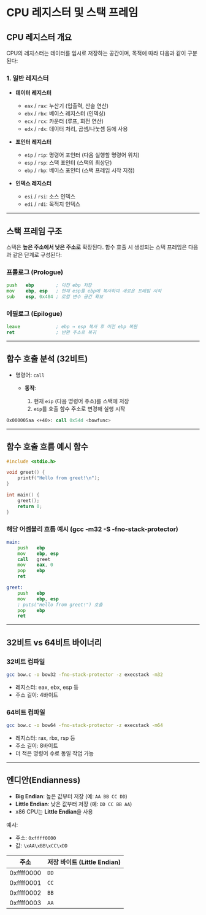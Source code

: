 # CPU 레지스터 및 스택 프레임 

## CPU 레지스터 개요

CPU의 레지스터는 데이터를 임시로 저장하는 공간이며, 목적에 따라 다음과 같이 구분된다:

### 1. 일반 레지스터

* **데이터 레지스터**

  * `eax` / `rax`: 누산기 (입출력, 산술 연산)
  * `ebx` / `rbx`: 베이스 레지스터 (인덱싱)
  * `ecx` / `rcx`: 카운터 (루프, 회전 연산)
  * `edx` / `rdx`: 데이터 처리, 곱셈/나눗셈 등에 사용

* **포인터 레지스터**

  * `eip` / `rip`: 명령어 포인터 (다음 실행할 명령어 위치)
  * `esp` / `rsp`: 스택 포인터 (스택의 최상단)
  * `ebp` / `rbp`: 베이스 포인터 (스택 프레임 시작 지점)

* **인덱스 레지스터**

  * `esi` / `rsi`: 소스 인덱스
  * `edi` / `rdi`: 목적지 인덱스

---

## 스택 프레임 구조

스택은 **높은 주소에서 낮은 주소로** 확장된다. 함수 호출 시 생성되는 스택 프레임은 다음과 같은 단계로 구성된다:

### 프롤로그 (Prologue)

```asm
push   ebp        ; 이전 ebp 저장
mov    ebp, esp   ; 현재 esp를 ebp에 복사하여 새로운 프레임 시작
sub    esp, 0x404 ; 로컬 변수 공간 확보
```

### 에필로그 (Epilogue)

```asm
leave             ; ebp → esp 복사 후 이전 ebp 복원
ret               ; 반환 주소로 복귀
```

---

## 함수 호출 분석 (32비트)

* 명령어: `call`

  * **동작**:

    1. 현재 `eip` (다음 명령어 주소)를 스택에 저장
    2. `eip`를 호출 함수 주소로 변경해 실행 시작

```asm
0x000005aa <+40>: call 0x54d <bowfunc>
```

---

## 함수 호출 흐름 예시 함수

```c
#include <stdio.h>

void greet() {
    printf("Hello from greet!\n");
}

int main() {
    greet();
    return 0;
}
```

### 해당 어셈블리 흐름 예시 (gcc -m32 -S -fno-stack-protector)

```asm
main:
    push   ebp
    mov    ebp, esp
    call   greet
    mov    eax, 0
    pop    ebp
    ret

greet:
    push   ebp
    mov    ebp, esp
    ; puts("Hello from greet!") 호출
    pop    ebp
    ret
```

---

## 32비트 vs 64비트 바이너리

### 32비트 컴파일

```bash
gcc bow.c -o bow32 -fno-stack-protector -z execstack -m32
```

* 레지스터: eax, ebx, esp 등
* 주소 길이: 4바이트

### 64비트 컴파일

```bash
gcc bow.c -o bow64 -fno-stack-protector -z execstack -m64
```

* 레지스터: rax, rbx, rsp 등
* 주소 길이: 8바이트
* 더 적은 명령어 수로 동일 작업 가능

---

## 엔디안(Endianness)

* **Big Endian**: 높은 값부터 저장 (예: `AA BB CC DD`)
* **Little Endian**: 낮은 값부터 저장 (예: `DD CC BB AA`)
* x86 CPU는 **Little Endian**을 사용

예시:

* 주소: `0xffff0000`
* 값: `\xAA\xBB\xCC\xDD`

| 주소         | 저장 바이트 (Little Endian) |
| ---------- | ---------------------- |
| 0xffff0000 | `DD`                   |
| 0xffff0001 | `CC`                   |
| 0xffff0002 | `BB`                   |
| 0xffff0003 | `AA`                   |
